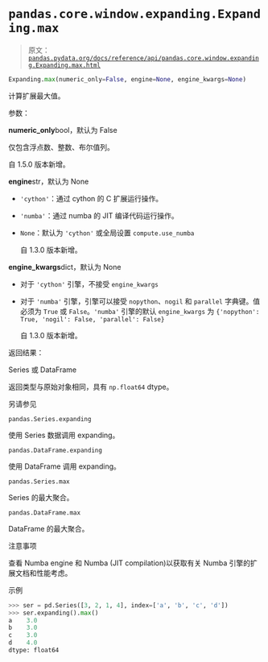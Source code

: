 # `pandas.core.window.expanding.Expanding.max`

> 原文：[`pandas.pydata.org/docs/reference/api/pandas.core.window.expanding.Expanding.max.html`](https://pandas.pydata.org/docs/reference/api/pandas.core.window.expanding.Expanding.max.html)

```py
Expanding.max(numeric_only=False, engine=None, engine_kwargs=None)
```

计算扩展最大值。

参数：

**numeric_only**bool，默认为 False

仅包含浮点数、整数、布尔值列。

自 1.5.0 版本新增。

**engine**str，默认为 None

+   `'cython'`：通过 cython 的 C 扩展运行操作。

+   `'numba'`：通过 numba 的 JIT 编译代码运行操作。

+   `None`：默认为 `'cython'` 或全局设置 `compute.use_numba`

    自 1.3.0 版本新增。

**engine_kwargs**dict，默认为 None

+   对于 `'cython'` 引擎，不接受 `engine_kwargs`

+   对于 `'numba'` 引擎，引擎可以接受 `nopython`、`nogil` 和 `parallel` 字典键。值必须为 `True` 或 `False`。`'numba'` 引擎的默认 `engine_kwargs` 为 `{'nopython': True, 'nogil': False, 'parallel': False}`

    自 1.3.0 版本新增。

返回结果：

Series 或 DataFrame

返回类型与原始对象相同，具有 `np.float64` dtype。

另请参见

`pandas.Series.expanding`

使用 Series 数据调用 expanding。

`pandas.DataFrame.expanding`

使用 DataFrame 调用 expanding。

`pandas.Series.max`

Series 的最大聚合。

`pandas.DataFrame.max`

DataFrame 的最大聚合。

注意事项

查看 Numba engine 和 Numba (JIT compilation)以获取有关 Numba 引擎的扩展文档和性能考虑。

示例

```py
>>> ser = pd.Series([3, 2, 1, 4], index=['a', 'b', 'c', 'd'])
>>> ser.expanding().max()
a    3.0
b    3.0
c    3.0
d    4.0
dtype: float64 
```
